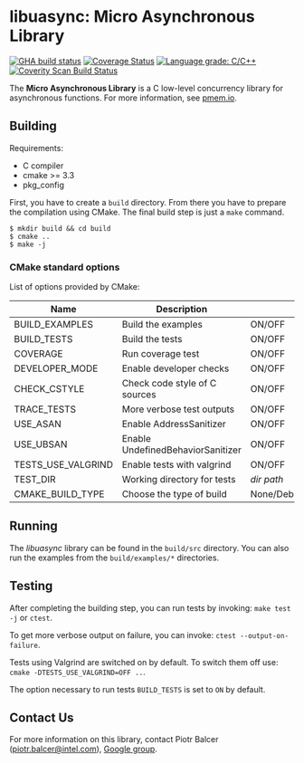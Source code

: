 # **libuasync: Micro Asynchronous Library**

[![GHA build status](https://github.com/wlemkows/libuasync/workflows/On_Pull_Request/badge.svg?branch=master)](https://github.com/wlemkows/libuasync/actions)
[![Coverage Status](https://codecov.io/github/wlemkows/libuasync/coverage.svg?branch=master)](https://codecov.io/gh/wlemkows/libuasync/branch/master)
[![Language grade: C/C++](https://img.shields.io/lgtm/grade/cpp/g/wlemkows/libuasync.svg?logo=lgtm&logoWidth=18)](https://lgtm.com/projects/g/wlemkows/libuasync/context:cpp)
[![Coverity Scan Build Status](https://scan.coverity.com/projects/24119/badge.svg)](https://scan.coverity.com/projects/wlemkows-libuasync)

The **Micro Asynchronous Library** is a C low-level concurrency library for asynchronous functions.
For more information, see [pmem.io](https://pmem.io).

## Building

Requirements:
- C compiler
- cmake >= 3.3
- pkg_config

First, you have to create a `build` directory.
From there you have to prepare the compilation using CMake.
The final build step is just a `make` command.

```shell
$ mkdir build && cd build
$ cmake ..
$ make -j
```

### CMake standard options

List of options provided by CMake:

| Name | Description | Values | Default |
| - | - | - | - |
| BUILD_EXAMPLES | Build the examples | ON/OFF | ON |
| BUILD_TESTS | Build the tests | ON/OFF | ON |
| COVERAGE | Run coverage test | ON/OFF | OFF |
| DEVELOPER_MODE | Enable developer checks | ON/OFF | OFF |
| CHECK_CSTYLE | Check code style of C sources | ON/OFF | OFF |
| TRACE_TESTS | More verbose test outputs | ON/OFF | OFF |
| USE_ASAN | Enable AddressSanitizer | ON/OFF | OFF |
| USE_UBSAN | Enable UndefinedBehaviorSanitizer | ON/OFF | OFF |
| TESTS_USE_VALGRIND | Enable tests with valgrind | ON/OFF | ON |
| TEST_DIR | Working directory for tests | *dir path* | ./build/tests |
| CMAKE_BUILD_TYPE | Choose the type of build | None/Debug/Release/RelWithDebInfo | Debug |

## Running

The *libuasync* library can be found in the `build/src` directory.
You can also run the examples from the `build/examples/*` directories.

## Testing

After completing the building step, you can run tests by invoking:
`make test -j` or `ctest`.

To get more verbose output on failure, you can invoke:
`ctest --output-on-failure`.

Tests using Valgrind are switched on by default. To switch them off use:
`cmake -DTESTS_USE_VALGRIND=OFF ..`.

The option necessary to run tests `BUILD_TESTS` is set to `ON` by default.

## Contact Us

For more information on this library, contact
Piotr Balcer (piotr.balcer@intel.com),
[Google group](https://groups.google.com/group/pmem).
